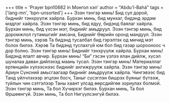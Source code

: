 +++
title = 'Prayer bpn10682 in Монгол хэл'
author = "Abdu'l-Bahá"
tags = ['lang-mn', 'bpn-unsorted']
+++
Эзэн тэнгэр минь!  Бид сул дорой, биднийг тэнхрүүлж хайрла.  Бурхан минь, бид мунхаг, бидэнд эрдэм мэдлэг хайрла.  Эзэн тэнгэр минь, бид ядуу, бидэнд баялаг хайрла.  Бурхан минь, бид үхсэн мэт, биднийг амьдруул.  Эзэн тэнгэр минь, бид доромжлол гутамшгийг амсана, Биднийг Өөрийн оронд мандуул.  Эзэн тэнгэр минь, хэрэв Та бидэнд тусалбал бид гэрэлтэх од мичид мэт болох билээ.  Хэрэв Та бидэнд туслахгүй юм бол бид газар шорооноос ч дор болно. Эзэн тэнгэр минь!  Биднийг тэнхрүүлж хайрла.  Бурхан минь! Бидэнд ялалт авчир.  Бурхан минь!  “Би” гэсэн үзлээ ялан дийлж, хүсэл шуналаа даван дийлэхэд маань тусал.  Эзэн тэнгэр минь! Материаллаг ертөнцийн хүлээснээс биднийг ангижруулж хайрла.  Эзэн тэнгэр минь! Ариун Сүнсний амьсгаагаар биднийг амьдруулж хайрла.  Чингэвээс бид Танд үйлчлэхээр эгцлэн босч, Таныг сүсэглэн бишрэх буяныг бүтээж, туйлын чин сэтгэлээр Таны хаант улсад өөрсдийгөө зориулах болмой.  Эзэн тэнгэр минь, Та бол Хүчирхэг билээ.  Бурхан минь, Та бол Өршөөнгүй.  Эзэн минь, Та бол Нигүүлсэнгүй билээ.
